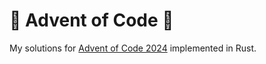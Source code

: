 # 🎄 Advent of Code 🎄

My solutions for [Advent of Code 2024](https://adventofcode.com) implemented in Rust.
